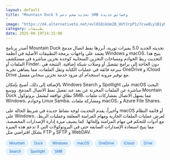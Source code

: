 ```yaml
---
layout: default
title: "Mountain Duck 5 تحديث ضخم دعم SMB وخصائص جديدة
"
image: "https://d4.alternativeto.net/evl6SOikGm2B_UUYJrpP1z7cvw8Ly1B1yMe3NIZOD6w/rs:fill:1520:760:0/g:ce:0:0/YWJzOi8vZGlzdC9jb250ZW50LzE3NTU2MDYxODY0NjMucG5n.png"
category: تطبيقات
date: 2025-08-19T14:15:00
---
```


أصدر برنامج Mountain Duck تحديثه الجديد 5.0 بميزات ثورية، أبرزها نمط اتصال مدمج يعتمد على واجهات برمجة التطبيقات الأصلية في أنظمة Windows و macOS. يتيح هذا التحديث ربط الخوادم ومساحات التخزين السحابية كوحدة تخزين مباشرة في مستكشف الملفات أو Finder، دون الحاجة إلى برامج تشغيل أو وصلات شبكة إضافية. النتيجة هي سرعة فائقة في عمليات الكتابة ونقل الملفات، مما يضاهي تجربة OneDrive و iCloud Drive مع توفير مرونة استخدام أي مزود خدمة تخزين سحابي مفضل.

بالإضافة إلى ذلك، أصبح بإمكان Windows Search و Spotlight على macOS البحث مباشرة عن الملفات المخزنة عن بعد عند تفعيل نمط الاتصال المدمج. ووسع Mountain Duck نطاق توافقه ليشمل بروتوكول SMB، مما يسهل الاتصال بمشاركات ملفات Windows، وخوادم Linux Samba، ومشاركة ملفات macOS، و Azure File Shares.

وأخيراً، يقدم التحديث لوحة نشاط جديدة في شريط الحالة على macOS أو قائمة النظام على Windows، لعرض عمليات الملفات الجارية ومهام المزامنة المعلقة وعمليات الربط، مع أدوات للتحكم في مهام المزامنة وإلغائها. كما يضيف ميزة إدارة الإصدارات المخصصة، مما يتيح استعادة الإصدارات السابقة حتى في البروتوكولات التي لا تدعم هذه الميزة بشكل افتراضي مثل FTP و SFTP و WebDAV.

<div style="margin-top:2px; margin-bottom:2px;"><a href="https://bidjadraft.github.io/?query=Mountain" style="background:#e3f2fd; color:#1565c0; font-size:80%; border-radius:12px; padding:3px 10px; margin:2px 4px 2px 0; display:inline-block; border:1px solid #bbdefb; text-decoration:none;">Mountain</a> <a href="https://bidjadraft.github.io/?query=Duck" style="background:#e3f2fd; color:#1565c0; font-size:80%; border-radius:12px; padding:3px 10px; margin:2px 4px 2px 0; display:inline-block; border:1px solid #bbdefb; text-decoration:none;">Duck</a> <a href="https://bidjadraft.github.io/?query=Windows" style="background:#e3f2fd; color:#1565c0; font-size:80%; border-radius:12px; padding:3px 10px; margin:2px 4px 2px 0; display:inline-block; border:1px solid #bbdefb; text-decoration:none;">Windows</a> <a href="https://bidjadraft.github.io/?query=macOS" style="background:#e3f2fd; color:#1565c0; font-size:80%; border-radius:12px; padding:3px 10px; margin:2px 4px 2px 0; display:inline-block; border:1px solid #bbdefb; text-decoration:none;">macOS</a> <a href="https://bidjadraft.github.io/?query=OneDrive" style="background:#e3f2fd; color:#1565c0; font-size:80%; border-radius:12px; padding:3px 10px; margin:2px 4px 2px 0; display:inline-block; border:1px solid #bbdefb; text-decoration:none;">OneDrive</a> <a href="https://bidjadraft.github.io/?query=iCloud" style="background:#e3f2fd; color:#1565c0; font-size:80%; border-radius:12px; padding:3px 10px; margin:2px 4px 2px 0; display:inline-block; border:1px solid #bbdefb; text-decoration:none;">iCloud</a> <a href="https://bidjadraft.github.io/?query=Drive" style="background:#e3f2fd; color:#1565c0; font-size:80%; border-radius:12px; padding:3px 10px; margin:2px 4px 2px 0; display:inline-block; border:1px solid #bbdefb; text-decoration:none;">Drive</a> <a href="https://bidjadraft.github.io/?query=Search" style="background:#e3f2fd; color:#1565c0; font-size:80%; border-radius:12px; padding:3px 10px; margin:2px 4px 2px 0; display:inline-block; border:1px solid #bbdefb; text-decoration:none;">Search</a> <a href="https://bidjadraft.github.io/?query=Spotlight" style="background:#e3f2fd; color:#1565c0; font-size:80%; border-radius:12px; padding:3px 10px; margin:2px 4px 2px 0; display:inline-block; border:1px solid #bbdefb; text-decoration:none;">Spotlight</a> <a href="https://bidjadraft.github.io/?query=SMB" style="background:#e3f2fd; color:#1565c0; font-size:80%; border-radius:12px; padding:3px 10px; margin:2px 4px 2px 0; display:inline-block; border:1px solid #bbdefb; text-decoration:none;">SMB</a></div><br><br>
